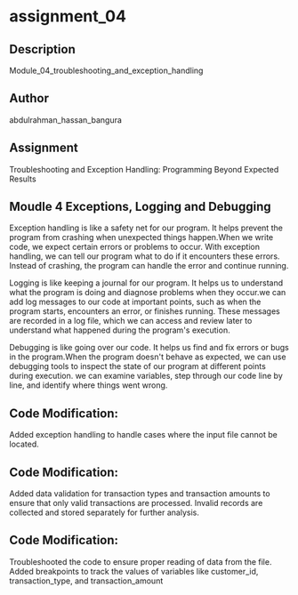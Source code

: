 # assignment_04

## Description
Module_04_troubleshooting_and_exception_handling

## Author
abdulrahman_hassan_bangura

## Assignment
Troubleshooting and Exception Handling: Programming Beyond Expected Results

## Moudle 4 Exceptions, Logging and Debugging
Exception handling is like a safety net for our program. It helps prevent the program from crashing when unexpected things happen.When we write code, we expect certain errors or problems to occur. With exception handling, we can tell our program what to do if it encounters these errors. Instead of crashing, the program can handle the error and continue running.

Logging is like keeping a journal for our program. It helps us to understand what the program is doing and diagnose problems when they occur.we can add log messages to our code at important points, such as when the program starts, encounters an error, or finishes running. These messages are recorded in a log file, which we can access and review later to understand what happened during the program's execution.

 Debugging is like going over our code. It helps us find and fix errors or bugs in the program.When the program doesn't behave as expected, we can use debugging tools to inspect the state of our program at different points during execution. we can examine variables, step through our code line by line, and identify where things went wrong.

 ## Code Modification:
  Added exception handling to handle cases where the input file cannot be located. 

## Code Modification:
Added data validation for transaction types and transaction amounts to ensure that only valid transactions are processed. Invalid records are collected and stored separately for further analysis.

## Code Modification:
Troubleshooted the code to ensure proper reading of data from the file. Added breakpoints to track the values of variables like customer_id, transaction_type, and transaction_amount